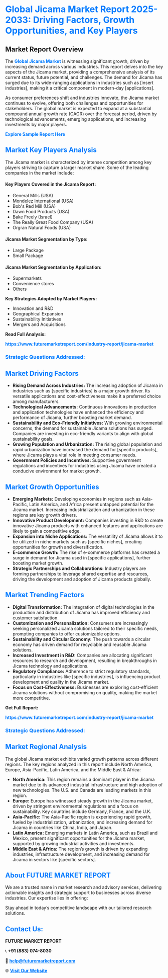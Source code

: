 <h1 style="color: #007BFF;">Global Jicama Market Report 2025-2033: Driving Factors, Growth Opportunities, and Key Players</h1>

<section id="overview">
<h2>Market Report Overview</h2>
<p>The <a href="https://www.futuremarketreport.com/industry-report/jicama-market" style="color: #007BFF; text-decoration: none;"><strong>Global Jicama Market</strong></a> is witnessing significant growth, driven by increasing demand across various industries. This report delves into the key aspects of the Jicama market, providing a comprehensive analysis of its current status, future potential, and challenges. The demand for Jicama has surged due to its wide-ranging applications in industries such as [insert industries], making it a critical component in modern-day [applications].</p>
<p>As consumer preferences shift and industries innovate, the Jicama market continues to evolve, offering both challenges and opportunities for stakeholders. The global market is expected to expand at a substantial compound annual growth rate (CAGR) over the forecast period, driven by technological advancements, emerging applications, and increasing investments by major players.</p>
</section>

<section id="overview">
<p><a href="https://www.futuremarketreport.com/request-sample/reportId=37348" style="color: #007BFF; text-decoration: none;"><strong>Explore Sample Report Here</strong></a></p>
</section>

<section id="key-players">
<h2 style="color: #007BFF;">Market Key Players Analysis</h2>
<p>The Jicama market is characterized by intense competition among key players striving to capture a larger market share. Some of the leading companies in the market include:</p>
<h4>Key Players Covered in the Jicama Report:</h4>
<ul><li>General Mills (USA)</li><li>Mondelez International (USA)</li><li>Bob&#039;s Red Mill (USA)</li><li>Dawn Food Products (USA)</li><li>Bake Freely (Israel)</li><li>The Really Great Food Company (USA)</li><li>Orgran Natural Foods (USA)</li></ul>
<h4>Jicama Market Segmentation by Type:</h4>
<ul><li>Large Package</li><li>Small Package</li></ul>

<h4>Jicama Market Segmentation by Application:</h4>
<ul><li>Supermarkets</li><li>Convenience stores</li><li>Others</li></ul>
<p><strong>Key Strategies Adopted by Market Players:</strong></p>
<ul>
<li>Innovation and R&D</li>
<li>Geographical Expansion</li>
<li>Sustainability Initiatives</li>
<li>Mergers and Acquisitions</li>
</ul>
</section>

<section>
<p><strong>Read Full Analysis: </strong></p><a href="https://www.futuremarketreport.com/industry-report/jicama-market" style="color: #007BFF; text-decoration: none;"><strong>https://www.futuremarketreport.com/industry-report/jicama-market</strong></a>
<h3 style="color: #007BFF;">Strategic Questions Addressed:</h3>
</section>

<section id="driving-factors">
<h2 style="color: #007BFF;">Market Driving Factors</h2>
<ul>
<li><strong>Rising Demand Across Industries:</strong> The increasing adoption of Jicama in industries such as [specific industries] is a major growth driver. Its versatile applications and cost-effectiveness make it a preferred choice among manufacturers.</li>
<li><strong>Technological Advancements:</strong> Continuous innovations in production and application technologies have enhanced the efficiency and performance of Jicama, further boosting market demand.</li>
<li><strong>Sustainability and Eco-Friendly Initiatives:</strong> With growing environmental concerns, the demand for sustainable Jicama solutions has surged. Companies are investing in eco-friendly variants to align with global sustainability goals.</li>
<li><strong>Growing Population and Urbanization:</strong> The rising global population and rapid urbanization have increased the demand for [specific products], where Jicama plays a vital role in meeting consumer needs.</li>
<li><strong>Government Policies and Incentives:</strong> Supportive government regulations and incentives for industries using Jicama have created a conducive environment for market growth.</li>
</ul>
</section>

<section id="growth-opportunities">
<h2 style="color: #007BFF;">Market Growth Opportunities</h2>
<ul>
<li><strong>Emerging Markets:</strong> Developing economies in regions such as Asia-Pacific, Latin America, and Africa present untapped potential for the Jicama market. Increasing industrialization and urbanization in these regions are key growth drivers.</li>
<li><strong>Innovative Product Development:</strong> Companies investing in R&D to create innovative Jicama products with enhanced features and applications are likely to gain a competitive edge.</li>
<li><strong>Expansion into Niche Applications:</strong> The versatility of Jicama allows it to be utilized in niche markets such as [specific niches], creating opportunities for growth and diversification.</li>
<li><strong>E-commerce Growth:</strong> The rise of e-commerce platforms has created a surge in demand for Jicama used in [specific applications], further boosting market growth.</li>
<li><strong>Strategic Partnerships and Collaborations:</strong> Industry players are forming partnerships to leverage shared expertise and resources, driving the development and adoption of Jicama products globally.</li>
</ul>
</section>

<section id="trending-factors">
<h2 style="color: #007BFF;">Market Trending Factors</h2>
<ul>
<li><strong>Digital Transformation:</strong> The integration of digital technologies in the production and distribution of Jicama has improved efficiency and customer satisfaction.</li>
<li><strong>Customization and Personalization:</strong> Consumers are increasingly seeking personalized Jicama solutions tailored to their specific needs, prompting companies to offer customizable options.</li>
<li><strong>Sustainability and Circular Economy:</strong> The push towards a circular economy has driven demand for recyclable and reusable Jicama solutions.</li>
<li><strong>Increased Investment in R&D:</strong> Companies are allocating significant resources to research and development, resulting in breakthroughs in Jicama technology and applications.</li>
<li><strong>Regulatory Compliance:</strong> Adherence to strict regulatory standards, particularly in industries like [specific industries], is influencing product development and quality in the Jicama market.</li>
<li><strong>Focus on Cost-Effectiveness:</strong> Businesses are exploring cost-efficient Jicama solutions without compromising on quality, making the market more competitive.</li>
</ul>
</section>

<section>
<p><strong>Get Full Report: </strong></p><a href="https://www.futuremarketreport.com/industry-report/jicama-market" style="color: #007BFF; text-decoration: none;"><strong>https://www.futuremarketreport.com/industry-report/jicama-market</strong></a>
<h3 style="color: #007BFF;">Strategic Questions Addressed:</h3>
</section>


<section id="regional-analysis">
<h2 style="color: #007BFF;">Market Regional Analysis</h2>
<p>The global Jicama market exhibits varied growth patterns across different regions. The key regions analyzed in this report include North America, Europe, Asia-Pacific, Latin America, and the Middle East & Africa:</p>
<ul>
<li><strong>North America:</strong> This region remains a dominant player in the Jicama market due to its advanced industrial infrastructure and high adoption of new technologies. The U.S. and Canada are leading markets in this region.</li>
<li><strong>Europe:</strong> Europe has witnessed steady growth in the Jicama market, driven by stringent environmental regulations and a focus on sustainability. Key countries include Germany, France, and the U.K.</li>
<li><strong>Asia-Pacific:</strong> The Asia-Pacific region is experiencing rapid growth, fueled by industrialization, urbanization, and increasing demand for Jicama in countries like China, India, and Japan.</li>
<li><strong>Latin America:</strong> Emerging markets in Latin America, such as Brazil and Mexico, present significant opportunities for the Jicama market, supported by growing industrial activities and investments.</li>
<li><strong>Middle East & Africa:</strong> The region’s growth is driven by expanding industries, infrastructure development, and increasing demand for Jicama in sectors like [specific sectors].</li>
</ul>
</section>

<footer>
<h2 style="color: #007BFF;">About FUTURE MARKET REPORT</h2>
<p>We are a trusted name in market research and advisory services, delivering actionable insights and strategic support to businesses across diverse industries. Our expertise lies in offering:</p>

<p>Stay ahead in today’s competitive landscape with our tailored research solutions.</p>

<h2 style="color: #007BFF;">Contact Us:</h2>
<p><strong>FUTURE MARKET REPORT</strong></p>
<p>📞 <strong>+91 (883) 074-8030</strong></p>
<p>📧 <strong><a href="mailto:help@futuremarketreport.com" style="color: #007BFF;">help@futuremarketreport.com</a></strong></p>
<p>🌐 <strong><a href="https://www.futuremarketreport.com/" style="color: #007BFF;">Visit Our Website</a></strong></p>
</footer>
